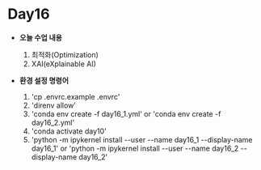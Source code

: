 # Day16

- **오늘 수업 내용**
    1. 최적화(Optimization)
    2. XAI(eXplainable AI)

- **환경 설정 명령어**
    1. 'cp .envrc.example .envrc'
    2. 'direnv allow'
    3. 'conda env create -f day16_1.yml' or 'conda env create -f day16_2.yml'
    3. 'conda activate day10'
    4. 'python -m ipykernel install --user --name day16_1 --display-name day16_1'
       or 'python -m ipykernel install --user --name day16_2 --display-name day16_2'
